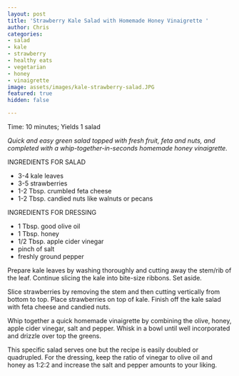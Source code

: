 ```yaml
---
layout: post
title: 'Strawberry Kale Salad with Homemade Honey Vinaigrette '
author: Chris
categories:
- salad
- kale
- strawberry
- healthy eats
- vegetarian
- honey
- vinaigrette
image: assets/images/kale-strawberry-salad.JPG
featured: true
hidden: false

---
```

Time: 10 minutes; Yields 1 salad

_Quick and easy green salad topped with fresh fruit, feta and nuts, and completed with a whip-together-in-seconds homemade honey vinaigrette._

INGREDIENTS FOR SALAD

* 3-4 kale leaves
* 3-5 strawberries
* 1-2 Tbsp. crumbled feta cheese
* 1-2 Tbsp. candied nuts like walnuts or pecans

INGREDIENTS FOR DRESSING

* 1 Tbsp. good olive oil
* 1 Tbsp. honey
* 1/2 Tbsp. apple cider vinegar
* pinch of salt
* freshly ground pepper

Prepare kale leaves by washing thoroughly and cutting away the stem/rib of the leaf. Continue slicing the kale into bite-size ribbons. Set aside.

Slice strawberries by removing the stem and then cutting vertically from bottom to top. Place strawberries on top of kale. Finish off the kale salad with feta cheese and candied nuts.

Whip together a quick homemade vinaigrette by combining the olive, honey, apple cider vinegar, salt and pepper. Whisk in a bowl until well incorporated and drizzle over top the greens.

This specific salad serves one but the recipe is easily doubled or quadrupled. For the dressing, keep the ratio of vinegar to olive oil and honey as 1:2:2 and increase the salt and pepper amounts to your liking.
